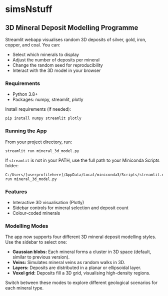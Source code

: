 # simsNstuff

## 3D Mineral Deposit Modelling Programme

Streamlit webapp visualises random 3D deposits of silver, gold, iron, copper, and coal. You can:
- Select which minerals to display
- Adjust the number of deposits per mineral
- Change the random seed for reproducibility
- Interact with the 3D model in your browser

### Requirements
- Python 3.8+
- Packages: numpy, streamlit, plotly

Install requirements (if needed):
```
pip install numpy streamlit plotly
```

### Running the App
From your project directory, run:
```
streamlit run mineral_3d_model.py
```
If `streamlit` is not in your PATH, use the full path to your Miniconda Scripts folder:
```
C:/Users/[userprofilehere]/AppData/Local/miniconda3/Scripts/streamlit.exe run mineral_3d_model.py
```

### Features
- Interactive 3D visualisation (Plotly)
- Sidebar controls for mineral selection and deposit count
- Colour-coded minerals

### Modelling Modes
The app now supports four different 3D mineral deposit modelling styles. Use the sidebar to select one:

- **Gaussian blobs:** Each mineral forms a cluster in 3D space (default, similar to previous version).
- **Veins:** Simulates mineral veins as random walks in 3D.
- **Layers:** Deposits are distributed in a planar or ellipsoidal layer.
- **Voxel grid:** Deposits fill a 3D grid, visualising high-density regions.

Switch between these modes to explore different geological scenarios for each mineral type.